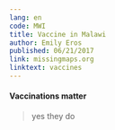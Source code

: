 ```yaml
---
lang: en
code: MWI
title: Vaccine in Malawi
author: Emily Eros
published: 06/21/2017
link: missingmaps.org
linktext: vaccines
---
```


#### Vaccinations matter

> yes they do
